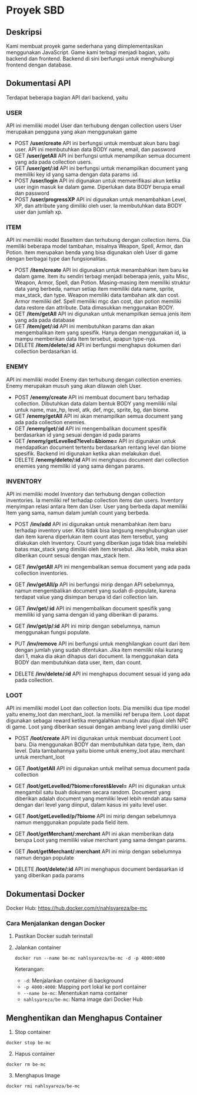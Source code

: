 # Proyek SBD

## Deskripsi

Kami membuat proyek game sederhana yang diimplementasikan menggunakan JavaScript. Game kami terbagi menjadi bagian, yaitu backend dan frontend. Backend di sini berfungsi untuk menghubungi frontend dengan database.

## Dokumentasi API

Terdapat beberapa bagian API dari backend, yaitu

### USER

API ini memiliki model User dan terhubung dengan collection users
User merupakan pengguna yang akan menggunakan game

- POST **/user/create**
  API ini berfungsi untuk membuat akun baru bagi user. API ini membutuhkan data BODY name, email, dan password
- GET **/user/getAll**
  API ini berfungsi untuk menampilkan semua document yang ada pada collection users.
- GET **/user/get/:id**
  API ini berfungsi untuk menampilkan document yang memiliki key id yang sama dengan data params :id.
- POST **/user/login**
  API ini digunakan untuk memverifikasi akun ketika user ingin masuk ke dalam game. Diperlukan data BODY berupa email dan password
- POST **/user/progressXP**
  API ini digunakan untuk menambahkan Level, XP, dan attribute yang dimiliki oleh user. Ia membutuhkan data BODY user dan jumlah xp.

### ITEM

API ini memiliki model BaseItem dan terhubung dengan collection items. Dia memiliki beberapa model tambahan, misalnya Weapon, Spell, Armor, dan Potion.
Item merupakan benda yang bisa digunakan oleh User di game dengan berbagai type dan fungsionalitas.

- POST **/item/create**
  API ini digunakan untuk menambahkan item baru ke dalam game. Item itu sendiri terbagi menjadi beberapa jenis, yaitu Misc, Weapon, Armor, Spell, dan Potion. Masing-masing item memiliki struktur data yang berbeda, namun setiap item memiliki data name, sprite, max_stack, dan type. Weapon memiliki data tambahan atk dan cost. Armor memiliki def. Spell memiliki mgc dan cost, dan potion memiliki data restore dan attribute. Data dimasukkan menggunakan BODY.
- GET **/item/getAll**
  API ini digunakan untuk menampilkan semua jenis item yang ada pada database
- GET **/item/get/:id**
  API ini membutuhkan params dan akan mengembalikan item yang spesifik. Hanya dengan menggunakan id, ia mampu memberikan data Item tersebut, apapun type-nya.
- DELETE **/item/delete/:id**
  API ini berfungsi menghapus dokumen dari collection berdasarkan id.

### ENEMY

API ini memiliki model Enemy dan terhubung dengan collection enemies.
Enemy merupakan musuh yang akan dilawan oleh User.

- POST **/enemy/create**
  API ini membuat document baru terhadap collection. Dibutuhkan data dalam bentuk BODY yang memiliki nilai untuk name, max_hp, level, atk, def, mgc, sprite, bg, dan biome.
- GET **/enemy/getAll**
  API ini akan menampilkan semua document yang ada pada collection enemies.
- GET **/enemy/get/:id**
  API ini mengembalikan document spesifik berdasarkan id yang sesuai dengan id pada params
- GET **/enemy/getLevelled?level=&biome=**
  API ini digunakan untuk mendapatkan document tertentu berdasarkan rentang level dan biome spesifik. Backend ini digunakan ketika akan melakukan duel.
- DELETE **/enemy/delete/:id**
  API ini menghapus document dari collection enemies yang memiliki id yang sama dengan params.

### INVENTORY

API ini memiliki model Inventory dan terhubung dengan collection inventories. Ia memiliki ref terhadap collection items dan users.
Inventory menyimpan relasi antara Item dan User. User yang berbeda dapat memiliki Item yang sama, namun dalam jumlah count yang berbeda.

- POST **/inv/add**
  API ini digunakan untuk menambahkan item baru terhadap inventory user. Kita tidak bisa langsung menghubungkan user dan item karena diperlukan item count atas item tersebut, yang dilakukan oleh Inventory. Count yang diberikan juga tidak bisa melebihi batas max_stack yang dimiliki oleh item tersebut. Jika lebih, maka akan diberikan count sesuai dengan max_stack Item.

- GET **/inv/getAll**
  API ini mengembalikan semua document yang ada pada collection inventories.

- GET **/inv/getAll/p**
  API ini berfungsi mirip dengan API sebelumnya, namun mengembalikan document yang sudah di-populate, karena terdapat value yang disimpan berupa id dari collection lain.

- GET **/inv/get/:id**
  API ini mengembalikan document spesifik yang memiliki id yang sama dengan id yang diberikan di params.

- GET **/inv/get/p/:id**
  API ini mirip dengan sebelumnya, namun menggunakan fungsi populate.

- PUT **/inv/remove**
  API ini berfungsi untuk menghilangkan count dari item dengan jumlah yang sudah ditentukan. Jika item memiliki nilai kurang dari 1, maka dia akan dihapus dari document. Ia menggunakan data BODY dan membutuhkan data user, item, dan count.

- DELETE **/inv/delete/:id**
  API ini menghapus document sesuai id yang ada pada collection.

### LOOT

API ini memiliki model Loot dan collection loots. Dia memiliki dua tipe model yaitu enemy_loot dan merchant_loot. Ia memiliki ref berupa item.
Loot dapat digunakan sebagai reward ketika mengalahkan musuh atau dijual oleh NPC di game. Loot yang diberikan sesuai dengan ambang level yang dimiliki user

- POST **/loot/create**
  API ini digunakan untuk membuat document Loot baru. Dia menggunakan BODY dan membutuhkan data type, item, dan level. Data tambahannya yaitu biome untuk enemy_loot atau merchant untuk merchant_loot

- GET **/loot/getAll**
  API ini digunakan untuk melihat semua document pada collection

- GET **/loot/getLevelled/?biome=forest&level=**
  API ini digunakan untuk mengambil satu buah dokumen secara random. Document yang diberikan adalah document yang memiliki level lebih rendah atau sama dengan dari level yang diinput, dalam kasus ini yaitu level user.

- GET **/loot/getLevelled/p/?biome**
  API ini mirip dengan sebelumnya namun menggunakan populate pada field item.

- GET **/loot/getMerchant/:merchant**
  API ini akan memberikan data berupa Loot yang memiliki value merchant yang sama dengan params.

- GET **/loot/getMerchant/:merchant**
  API ini mirip dengan sebelumnya namun dengan populate

- DELETE **/loot/delete/:id**
  API ini menghapus document berdasarkan id yang diberikan pada params

## Dokumentasi Docker

Docker Hub: https://hub.docker.com/r/nahlsyareza/be-mc

### Cara Menjalankan dengan Docker

1. Pastikan Docker sudah terinstall

2. Jalankan container

   ```
   docker run --name be-mc nahlsyareza/be-mc -d -p 4000:4000
   ```

   Keterangan:
   - `-d`: Menjalankan container di background
   - `-p 4000:4000`: Mapping port lokal ke port container
   - `--name be-mc`: Menentukan nama container
   - `nahlsyareza/be-mc`: Nama image dari Docker Hub

## Menghentikan dan Menghapus Container

1. Stop container

  ```
  docker stop be-mc
  ```

2. Hapus container

  ```
  docker rm be-mc
  ```

3. Menghapus Image

```
docker rmi nahlsyareza/be-mc
```